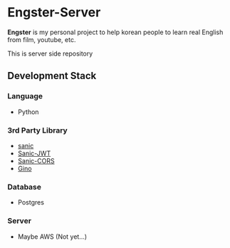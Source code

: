 # Engster-Server

**Engster** is my personal project to help korean people to learn real English from film, youtube, etc.

This is server side repository

## Development Stack

### Language

- Python

### 3rd Party Library

- [sanic](https://github.com/huge-success/sanic)
- [Sanic-JWT](https://github.com/ahopkins/sanic-jwt)
- [Sanic-CORS](https://github.com/ashleysommer/sanic-cors)
- [Gino](https://github.com/fantix/gino/blob/master/docs/index.rst)

### Database

- Postgres

### Server

- Maybe AWS (Not yet...)
